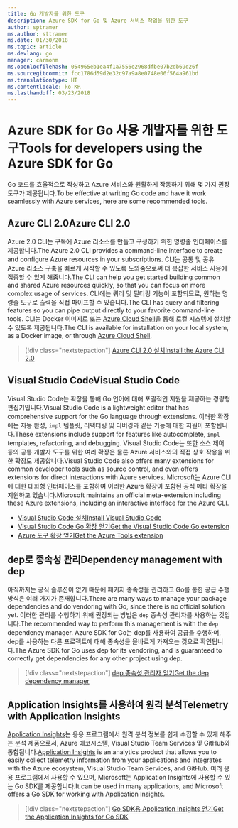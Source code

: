 ```yaml
---
title: Go 개발자를 위한 도구
description: Azure SDK for Go 및 Azure 서비스 작업을 위한 도구
author: sptramer
ms.author: sttramer
ms.date: 01/30/2018
ms.topic: article
ms.devlang: go
manager: carmonm
ms.openlocfilehash: 054965eb1ea4f1a7556e2968dfbe07b2db69d26f
ms.sourcegitcommit: fcc1786d59d2e32c97a9a8e0748e06f564a961bd
ms.translationtype: HT
ms.contentlocale: ko-KR
ms.lasthandoff: 03/23/2018
---
```

# <a name="tools-for-developers-using-the-azure-sdk-for-go"></a><span data-ttu-id="bbc2a-103">Azure SDK for Go 사용 개발자를 위한 도구</span><span class="sxs-lookup"><span data-stu-id="bbc2a-103">Tools for developers using the Azure SDK for Go</span></span>

<span data-ttu-id="bbc2a-104">Go 코드를 효율적으로 작성하고 Azure 서비스와 원활하게 작동하기 위해 몇 가지 권장 도구가 제공됩니다.</span><span class="sxs-lookup"><span data-stu-id="bbc2a-104">To be effective at writing Go code and have it work seamlessly with Azure services, here are some recommended tools.</span></span>

## <a name="azure-cli-20"></a><span data-ttu-id="bbc2a-105">Azure CLI 2.0</span><span class="sxs-lookup"><span data-stu-id="bbc2a-105">Azure CLI 2.0</span></span>

<span data-ttu-id="bbc2a-106">Azure 2.0 CLI는 구독에 Azure 리소스를 만들고 구성하기 위한 명령줄 인터페이스를 제공합니다.</span><span class="sxs-lookup"><span data-stu-id="bbc2a-106">The Azure 2.0 CLI provides a command-line interface to create and configure Azure resources in your subscriptions.</span></span> <span data-ttu-id="bbc2a-107">CLI는 공통 및 공유 Azure 리소스 구축을 빠르게 시작할 수 있도록 도와줌으로써 더 복잡한 서비스 사용에 집중할 수 있게 해줍니다.</span><span class="sxs-lookup"><span data-stu-id="bbc2a-107">The CLI can help you get started building common and shared Azure resources quickly, so that you can focus on more complex usage of services.</span></span> <span data-ttu-id="bbc2a-108">CLI에는 쿼리 및 필터링 기능이 포함되므로, 원하는 명령줄 도구로 출력을 직접 파이프할 수 있습니다.</span><span class="sxs-lookup"><span data-stu-id="bbc2a-108">The CLI has query and filtering features so you can pipe output directly to your favorite command-line tools.</span></span> <span data-ttu-id="bbc2a-109">CLI는 Docker 이미지로 또는 [Azure Cloud Shell](https://docs.microsoft.com/en-us/azure/cloud-shell/overview)을 통해 로컬 시스템에 설치할 수 있도록 제공됩니다.</span><span class="sxs-lookup"><span data-stu-id="bbc2a-109">The CLI is available for installation on your local system, as a Docker image, or through [Azure Cloud Shell](https://docs.microsoft.com/en-us/azure/cloud-shell/overview).</span></span>

> [!div class="nextstepaction"]
> [<span data-ttu-id="bbc2a-110">Azure CLI 2.0 설치</span><span class="sxs-lookup"><span data-stu-id="bbc2a-110">Install the Azure CLI 2.0</span></span>](/cli/azure/install-azure-cli)

## <a name="visual-studio-code"></a><span data-ttu-id="bbc2a-111">Visual Studio Code</span><span class="sxs-lookup"><span data-stu-id="bbc2a-111">Visual Studio Code</span></span>

<span data-ttu-id="bbc2a-112">Visual Studio Code는 확장을 통해 Go 언어에 대해 포괄적인 지원을 제공하는 경량형 편집기입니다.</span><span class="sxs-lookup"><span data-stu-id="bbc2a-112">Visual Studio Code is a lightweight editor that has comprehensive support for the Go language through extensions.</span></span> <span data-ttu-id="bbc2a-113">이러한 확장에는 자동 완성, `impl` 템플릿, 리팩터링 및 디버깅과 같은 기능에 대한 지원이 포함됩니다.</span><span class="sxs-lookup"><span data-stu-id="bbc2a-113">These extensions include support for features like autocomplete, `impl` templates, refactoring, and debugging.</span></span> <span data-ttu-id="bbc2a-114">Visual Studio Code는 또한 소스 제어 등의 공통 개발자 도구를 위한 여러 확장은 물론 Azure 서비스와의 직접 상호 작용을 위한 확장도 제공합니다.</span><span class="sxs-lookup"><span data-stu-id="bbc2a-114">Visual Studio Code also offers many extensions for common developer tools such as source control, and even offers extensions for direct interactions with Azure services.</span></span> <span data-ttu-id="bbc2a-115">Microsoft는 Azure CLI에 대한 대화형 인터페이스를 포함하여 이러한 Azure 확장이 포함된 공식 메타 확장을 지원하고 있습니다.</span><span class="sxs-lookup"><span data-stu-id="bbc2a-115">Microsoft maintains an official meta-extension including these Azure extensions, including an interactive interface for the Azure CLI.</span></span>

* [<span data-ttu-id="bbc2a-116">Visual Studio Code 설치</span><span class="sxs-lookup"><span data-stu-id="bbc2a-116">Install Visual Studio Code</span></span>](https://code.visualstudio.com/Download)
* [<span data-ttu-id="bbc2a-117">Visual Studio Code Go 확장 얻기</span><span class="sxs-lookup"><span data-stu-id="bbc2a-117">Get the Visual Studio Code Go extension</span></span>](https://code.visualstudio.com/docs/languages/go)
* [<span data-ttu-id="bbc2a-118">Azure 도구 확장 얻기</span><span class="sxs-lookup"><span data-stu-id="bbc2a-118">Get the Azure Tools extension</span></span>](https://marketplace.visualstudio.com/items?itemName=ms-vscode.vscode-azureextensionpack)

## <a name="dependency-management-with-dep"></a><span data-ttu-id="bbc2a-119">dep로 종속성 관리</span><span class="sxs-lookup"><span data-stu-id="bbc2a-119">Dependency management with dep</span></span>

<span data-ttu-id="bbc2a-120">아직까지는 공식 솔루션이 없기 때문에 패키지 종속성을 관리하고 Go를 통한 공급 수행 방식은 여러 가지가 존재합니다.</span><span class="sxs-lookup"><span data-stu-id="bbc2a-120">There are many ways to manage your package dependencies and do vendoring with Go, since there is no official solution yet.</span></span> <span data-ttu-id="bbc2a-121">이러한 관리를 수행하기 위해 권장되는 방법은 `dep` 종속성 관리자를 사용하는 것입니다.</span><span class="sxs-lookup"><span data-stu-id="bbc2a-121">The recommended way to perform this management is with the `dep` dependency manager.</span></span> <span data-ttu-id="bbc2a-122">Azure SDK for Go는 dep를 사용하여 공급을 수행하며, dep를 사용하는 다른 프로젝트에 대해 종속성을 올바르게 가져오는 것으로 확인됩니다.</span><span class="sxs-lookup"><span data-stu-id="bbc2a-122">The Azure SDK for Go uses dep for its vendoring, and is guaranteed to correctly get dependencies for any other project using dep.</span></span>

> [!div class="nextstepaction"]
> [<span data-ttu-id="bbc2a-123">dep 종속성 관리자 얻기</span><span class="sxs-lookup"><span data-stu-id="bbc2a-123">Get the dep dependency manager</span></span>](https://github.com/tools/godep)

## <a name="telemetry-with-application-insights"></a><span data-ttu-id="bbc2a-124">Application Insights를 사용하여 원격 분석</span><span class="sxs-lookup"><span data-stu-id="bbc2a-124">Telemetry with Application Insights</span></span>

<span data-ttu-id="bbc2a-125">[Application Insights](https://azure.microsoft.com/en-us/services/application-insights/)는 응용 프로그램에서 원격 분석 정보를 쉽게 수집할 수 있게 해주는 분석 제품으로서, Azure 에코시스템, Visual Studio Team Services 및 GitHub와 통합됩니다.</span><span class="sxs-lookup"><span data-stu-id="bbc2a-125">[Application Insights](https://azure.microsoft.com/en-us/services/application-insights/) is an analytics product that allows you to easily collect telemetry information from your applications and integrates with the Azure ecosystem, Visual Studio Team Services, and GitHub.</span></span> <span data-ttu-id="bbc2a-126">여러 응용 프로그램에서 사용할 수 있으며, Microsoft는 Application Insights에 사용할 수 있는 Go SDK를 제공합니다.</span><span class="sxs-lookup"><span data-stu-id="bbc2a-126">It can be used in many applications, and Microsoft offers a Go SDK for working with Application Insights.</span></span>

> [!div class="nextstepaction"]
> [<span data-ttu-id="bbc2a-127">Go SDK용 Application Insights 얻기</span><span class="sxs-lookup"><span data-stu-id="bbc2a-127">Get the Application Insights for Go SDK</span></span>](https://github.com/Microsoft/ApplicationInsights-Go) 
